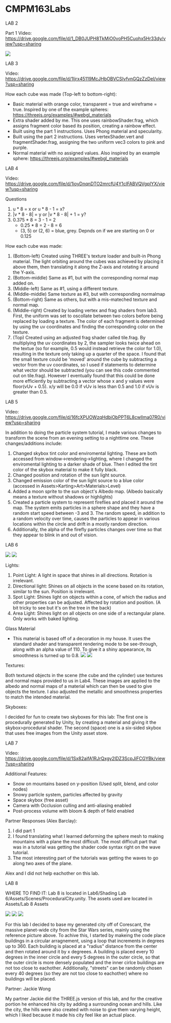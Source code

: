 # CMPM163Labs
LAB 2

Part 1 Video: https://drive.google.com/file/d/1_DB0JUPH8TkMiO0voPH5Cuohx5Hr33dy/view?usp=sharing

![](Images/lab2part2.png)

LAB 3

Video: https://drive.google.com/file/d/1Ijrx45119McJHbOBVCSIvfvnGQzZzDel/view?usp=sharing

How each cube was made (Top-left to bottom-right):
- Basic material with orange color, transparent = true and wireframe = true. Inspired by one of the example spheres: https://threejs.org/examples/#webgl_materials
- Extra shader added by me. This one uses rainbowShader.frag, which assigns fragment color based its position, creating a rainbow effect.
- Built using the part 1 instructions. Uses Phong material and specularity.
- Built using the part 2 instructions. Uses vertexShader.vert and fragmentShader.frag, assigning the two uniform vec3 colors to pink and purple.
- Normal material with no assigned values. Also inspired by an example sphere: https://threejs.org/examples/#webgl_materials

LAB 4

Video: https://drive.google.com/file/d/1ioyDnqnDTO2mrcfU4Y1clFABVQVgpIYX/view?usp=sharing

Questions
1. u * 8 = x or u * 8 - 1 = x?
2. |v * 8 - 8| = y or |v * 8 - 8| + 1 = y?
3. 0.375 * 8 = 3 - 1 = 2
   - 0.25 * 8 = 2 - 8 = 6
   - (3, 5) or (2, 6) = blue, grey. Depnds on if we are starting on 0 or 0.125

How each cube was made:
1. (Bottom-left) Created using THREE's texture loader and built-in Phong material. The light orbiting around the cubes was achieved by placing it above them, then translating it along the Z-axis and rotating it around the Y-axis.
2. (Bottom-middle) Same as #1, but with the corresponding normal map added on.
3. (Middle-left) Same as #1, using a different texture.
4. (Middle-middle) Same texture as #3, but with corresponding normalmap
5. (Bottom-right) Same as others, but with a mis-mateched texture and normal map.
6. (Middle-right) Created by loading vertex and frag shaders from lab3. First, the uniform was set to oscollate between two colors before being replaced by loading a texture. The color of each fragment is determined by using the uv coordinates and finding the corresponding color on the texture.
7. (Top) Created using an adjusted frag shader called tile.frag. By multiplying the uv coordinates by 2, the sampler looks twice ahead on the textue (so for example, 0.5 would instead retrieve the color for 1.0), resulting in the texture only taking up a quarter of the space. I found that the small texture could be 'moved' around the cube by subtracting a vector from the uv coordinates, so I used if statements to determine what vector should be subtracted (you can see this code commented out on tile.frag). However I eventually found that this could be done more efficiently by subtracting a vector whose x and y values were floor(vUv + 0.5). x/y will be 0.0 if vUv is less than 0.5 and 1.0 if vUv is greater than 0.5.

LAB 5

Video: https://drive.google.com/file/d/16fcXPUOWzqHdbiObPPT6L8cwllma07R0/view?usp=sharing

In addition to doing the particle system tutorial, I made various changes to transform the scene from an evening setting to a nighttime one. These changes/additions include:
1. Changed skybox tint color and enviromental lighting. These are both accessed from window->rendering->lighting, where I changed the enviromental lighting to a darker shade of blue. Then I edited the tint color of the skybox material to make it fully black.
2. Changed position and rotation of the sun light source.
3. Changed emission color of the sun light source to a blue color (accessed in Assets>Karting>Art>Materials>Level)
4. Added a moon sprite to the sun object's Albedo map. (Albedo basically means a texture without shadows or highlights)
5. Created a particle system to represent fireflies and placed it around the map. The system emits particles in a sphere shape and they have a random start speed between -3 and 3. The random speed, in addition to a random velocity over time, causes the particles to appear in various locations within the circle and drift in a mostly random direction.
6. Additionally, the alpha of the firefly particles changes over time so that they appear to blink in and out of vision.

LAB 6

![](Images/lab6a.png)
![](Images/lab6b.png)

Lights:
1. Point Light: A light in space that shines in all directions. Rotation is irrelevant.
2. Directional light: Shines on all objects in the scene based on its rotation, similar to the sun. Position is irrelevant.
3. Spot Light: Shines light on objects within a cone, of which the radius and other properties can be adjusted. Affected by rotation and position. (A bit tricky to see but it's on the tree in the back)
4. Area Light: Shines light on all objects on one side of a rectangular plane. Only works with baked lighting.

Glass Material
- This material is based off of a decoration in my house. It uses the standard shader and transparent rendering mode to be see-through, along with an alpha value of 110. To give it a shiny appearance, its smoothness is turned up to 0.8.
![](Images/20200507_085930.jpg)
![](Images/glass_material.png)

Textures: 

Both textured objects in the scene (the cube and the cylinder) use textures and normal maps provided to us in Lab4. These images are applied to the albedo and normal maps of a material which can then be used to give objects the texture. I also adjusted the metallic and smoothness properties to match the intended material.

Skyboxes:

I decided for fun to create two skyboxes for this lab: The first one is procedurally generated by Unity, by creating a material and giving it the skybox>procedural shader. The second (space) one is a six-sided skybox that uses free images from the Unity asset store.

LAB 7

Video: https://drive.google.com/file/d/1Sx82aifA1RJrQxgy2lDZ3ScpJiFCGYBk/view?usp=sharing

Additional Features:
- Snow on mountains based on y-position (Used split, blend, 
and color nodes)
- Snowy particle system, particles affected by gravity
- Space skybox (free asset)
- Camera with Occlusion culling and anti-aliasing enabled
- Post-process volume with bloom & depth of field enabled

Partner Responses (Alex Barclay):
1. I did part 1
2. I found translating what I learned deforming the sphere mesh
to making mountains with a plane the most difficult.  The most
difficult part that was in a tutorial was getting the shader
code syntax right on the wave tutorial.
3. The most interesting part of the tutorials was getting the 
waves to go along two axes of the plane.

Alex and I did not help eachother on this lab.

LAB 8

WHERE TO FIND IT: Lab 8 is located in Lab6/Shading Lab 6/Assets/Scenes/ProceduralCity.unity. The assets used are located in Assets/Lab 8 Assets

![](Images/lab8d.png)
![](Images/lab8c.png)
![](Images/Corescant.png)

For this lab I decided to base my generated city off of Corescant, the massive planet-wide city from the Star Wars series, mainly using the reference picture above. To achive this, I started by makeing the code place buildings in a circular arragnement, using a loop that increments in degrees up to 360. Each building is placed at a "radius" distance from the center and then rotated around it by x degreees. A building is placed every 10 degrees in the inner circle and every 5 degrees in the outer circle, so that the outer circle is more densely populated and the inner cirlce buildings are not too close to eachother. Additionally, "streets" can be randomly chosen every 40 degrees (so they are not too close to eachother) where no buildings will be placed.

Partner: Jackie Wong

My partner Jackie did the THREE.js version of this lab, and for the creative portion he enhanced his city by adding a surrounding ocean and hills. Like the city, the hills were also created with noise to give them varying height, which I liked because it made his city feel like an actual place.
